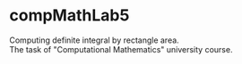 # compMathLab5
Computing definite integral by rectangle area.  
The task of "Computational Mathematics" university course.
